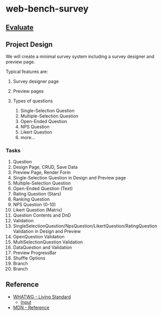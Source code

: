 # web-bench-survey

## [Evaluate](../readme.md)

## Project Design

We will create a minimal survey system including a survey designer and preview page.

Typical features are:

1. Survey designer page
2. Preview pages
3. Types of questions

   1. Single-Selection Question
   2. Multiple-Selection Question
   3. Open-Ended Question
   4. NPS Question
   5. Likert Question
   6. more...

### Tasks

1. Question
2. Design Page, CRUD, Save Data
3. Preview Page, Render Form
4. Single-Selection Question in Design and Preview page
5. Multiple-Selection Question
6. Open-Ended Question (Text)
7. Rating Question (Stars)
8. Ranking Question
9. NPS Question (0-10)
10. Likert Question (Matrix)
11. Question Contents and DnD
12. Validation
13. SingleSelectionQuestion/NpsQuestion/LikertQuestion/RatingQuestion Validation in Design and Preview
14. OpenQuestion Validation
15. MultiSelectionQuestion Validation
16. DataQuestion and Validation
17. Preview ProgressBar
18. Shuffle Options
19. Branch
20. Branch

## Reference

- [WHATWG - Living Standard](https://html.spec.whatwg.org/multipage/forms.html)
  - [Input](https://html.spec.whatwg.org/multipage/input.html#the-input-element)
- [MDN - Reference](https://developer.mozilla.org/en-US/docs/Web/HTML/Element/form)
